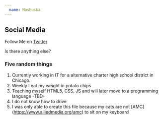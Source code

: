 ```yaml
---
  name: Mashuska
---
```



## Social Media

Follow Me on [Twitter](https://twitter.com/mashuskamateo)

Is there anything else?

### Five random things

1. Currently working in IT for a alternative charter high school district in Chicago.
2. Weekly I eat my weight in potato chips
3. Teaching myself HTML5, CSS, JS and will later move to a programming language -TBD-
4. I do not know how to drive
5. I was only able to create this file because my cats are not [AMC] (https://www.alliedmedia.org/amc) to sit on my keyboard
